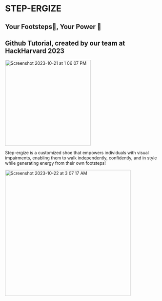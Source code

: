 # STEP-ERGIZE
## Your Footsteps👟, Your Power 💫
## Github Tutorial, created by our team at HackHarvard 2023

<img width="280" alt="Screenshot 2023-10-21 at 1 06 07 PM" src="https://github.com/audgeviolin07/stepup/assets/69458308/81cc4751-c830-445c-8bb8-4c09135a666a">

Step-ergize is a customized shoe that empowers individuals with visual impairments, enabling them to walk independently, confidently, and in style while generating energy from their own footsteps!

<img width="411" alt="Screenshot 2023-10-22 at 3 07 17 AM" src="https://github.com/audgeviolin07/stepup/assets/123830780/95e8d535-3ca8-4d7b-8a03-9e7e44f8989a">

